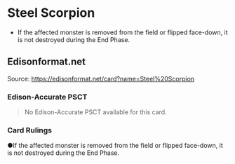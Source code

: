 # Steel Scorpion

*   If the affected monster is removed from the field or flipped face-down, it is not destroyed during the End Phase.

## Edisonformat.net

Source: https://edisonformat.net/card?name=Steel%20Scorpion

### Edison-Accurate PSCT

> No Edison-Accurate PSCT available for this card.

### Card Rulings

●If the affected monster is removed from the field or flipped face-down, it is not destroyed during the End Phase.
            